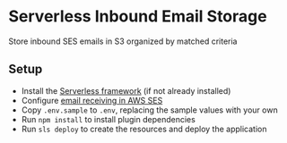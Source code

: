 # Serverless Inbound Email Storage

Store inbound SES emails in S3 organized by matched criteria

## Setup

* Install the [Serverless framework](https://serverless.com/framework/docs/) (if not already installed)
* Configure [email receiving in AWS SES](https://docs.aws.amazon.com/ses/latest/DeveloperGuide/receiving-email.html)
* Copy `.env.sample` to `.env`, replacing the sample values with your own
* Run `npm install` to install plugin dependencies
* Run `sls deploy` to create the resources and deploy the application
